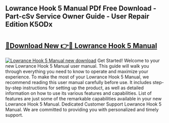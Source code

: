 ## Lowrance Hook 5 Manual PDf Free Download - Part-cSv Service Owner Guide - User Repair Edition K5ODx

# <h2><a href="http://bc41251.oget.top/?id=Lowrance+Hook+5+Manual">🔗Download New 👉🔴 Lowrance Hook 5 Manual</a></h2>

[![Lowrance Hook 5 Manual new download](https://i.imgur.com/5g1atiW.png)](http://bc41251.oget.top/?id=Lowrance+Hook+5+Manual)
Get Started! Welcome to your new Lowrance Hook 5 Manual user manual. This guide will walk you through everything you need to know to operate and maximize your experience. To make the most of your Lowrance Hook 5 Manual, we recommend reading this user manual carefully before use. It includes step-by-step instructions for setting up the product, as well as detailed information on how to use its various features and capabilities. List of features are just some of the remarkable capabilities available in your new Lowrance Hook 5 Manual. Dedicated Customer Support Lowrance Hook 5 Manual. We are committed to providing you with personalized and timely support.
